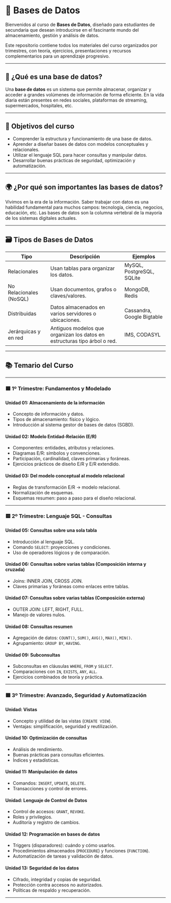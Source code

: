 # 📘 Bases de Datos

Bienvenidos al curso de **Bases de Datos**, diseñado para estudiantes de secundaria que desean introducirse en el fascinante mundo del almacenamiento, gestión y análisis de datos.

Este repositorio contiene todos los materiales del curso organizados por trimestres, con teoría, ejercicios, presentaciones y recursos complementarios para un aprendizaje progresivo.

---

## 🧠 ¿Qué es una base de datos?

Una **base de datos** es un sistema que permite almacenar, organizar y acceder a grandes volúmenes de información de forma eficiente. En la vida diaria están presentes en redes sociales, plataformas de streaming, supermercados, hospitales, etc.

---

## 🎯 Objetivos del curso

- Comprender la estructura y funcionamiento de una base de datos.
- Aprender a diseñar bases de datos con modelos conceptuales y relacionales.
- Utilizar el lenguaje SQL para hacer consultas y manipular datos.
- Desarrollar buenas prácticas de seguridad, optimización y automatización.

---

## 🌍 ¿Por qué son importantes las bases de datos?

Vivimos en la era de la información. Saber trabajar con datos es una habilidad fundamental para muchos campos: tecnología, ciencia, negocios, educación, etc. Las bases de datos son la columna vertebral de la mayoría de los sistemas digitales actuales.

---

## 🗃️ Tipos de Bases de Datos

| Tipo | Descripción | Ejemplos |
|------|-------------|----------|
| Relacionales | Usan tablas para organizar los datos. | MySQL, PostgreSQL, SQLite |
| No Relacionales (NoSQL) | Usan documentos, grafos o claves/valores. | MongoDB, Redis |
| Distribuidas | Datos almacenados en varios servidores o ubicaciones. | Cassandra, Google Bigtable |
| Jerárquicas y en red | Antiguos modelos que organizan los datos en estructuras tipo árbol o red. | IMS, CODASYL |

---

## 📚 Temario del Curso

---

### 🟦 1º Trimestre: Fundamentos y Modelado

#### **Unidad 01: Almacenamiento de la información**
- Concepto de información y datos.
- Tipos de almacenamiento: físico y lógico.
- Introducción al sistema gestor de bases de datos (SGBD).

#### **Unidad 02: Modelo Entidad-Relación (E/R)**
- Componentes: entidades, atributos y relaciones.
- Diagramas E/R: símbolos y convenciones.
- Participación, cardinalidad, claves primarias y foráneas.
- Ejercicios prácticos de diseño E/R y E/R extendido.

#### **Unidad 03: Del modelo conceptual al modelo relacional**
- Reglas de transformación E/R → modelo relacional.
- Normalización de esquemas.
- Esquemas resumen: paso a paso para el diseño relacional.

---

### 🟨 2º Trimestre: Lenguaje SQL - Consultas

#### **Unidad 05: Consultas sobre una sola tabla**
- Introducción al lenguaje SQL.
- Comando `SELECT`: proyecciones y condiciones.
- Uso de operadores lógicos y de comparación.

#### **Unidad 06: Consultas sobre varias tablas (Composición interna y cruzada)**
- Joins: INNER JOIN, CROSS JOIN.
- Claves primarias y foráneas como enlaces entre tablas.

#### **Unidad 07: Consultas sobre varias tablas (Composición externa)**
- OUTER JOIN: LEFT, RIGHT, FULL.
- Manejo de valores nulos.

#### **Unidad 08: Consultas resumen**
- Agregación de datos: `COUNT()`, `SUM()`, `AVG()`, `MAX()`, `MIN()`.
- Agrupamiento: `GROUP BY`, `HAVING`.

#### **Unidad 09: Subconsultas**
- Subconsultas en cláusulas `WHERE`, `FROM` y `SELECT`.
- Comparaciones con `IN`, `EXISTS`, `ANY`, `ALL`.
- Ejercicios combinados de teoría y práctica.

---

### 🟩 3º Trimestre: Avanzado, Seguridad y Automatización

#### **Unidad: Vistas**
- Concepto y utilidad de las vistas (`CREATE VIEW`).
- Ventajas: simplificación, seguridad y reutilización.

#### **Unidad 10: Optimización de consultas**
- Análisis de rendimiento.
- Buenas prácticas para consultas eficientes.
- Índices y estadísticas.

#### **Unidad 11: Manipulación de datos**
- Comandos: `INSERT`, `UPDATE`, `DELETE`.
- Transacciones y control de errores.

#### **Unidad: Lenguaje de Control de Datos**
- Control de accesos: `GRANT`, `REVOKE`.
- Roles y privilegios.
- Auditoría y registro de cambios.

#### **Unidad 12: Programación en bases de datos**
- Triggers (disparadores): cuándo y cómo usarlos.
- Procedimientos almacenados (`PROCEDURE`) y funciones (`FUNCTION`).
- Automatización de tareas y validación de datos.

#### **Unidad 13: Seguridad de los datos**
- Cifrado, integridad y copias de seguridad.
- Protección contra accesos no autorizados.
- Políticas de respaldo y recuperación.

---

